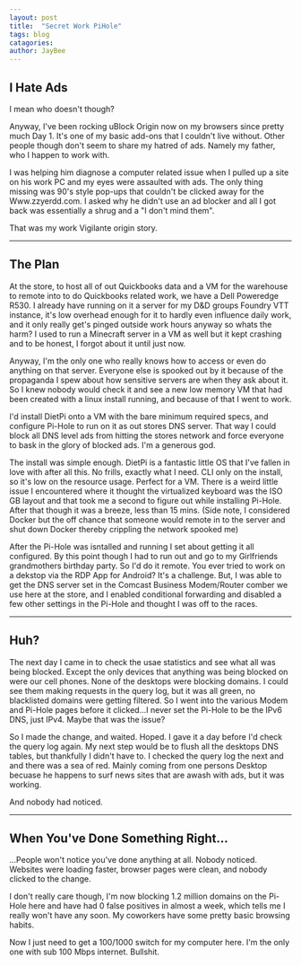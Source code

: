 ```yaml
---
layout: post
title:  "Secret Work PiHole"
tags: blog
catagories:
author: JayBee
---
```

## I Hate Ads
I mean who doesn't though?

Anyway, I've been rocking uBlock Origin now on my browsers since pretty much Day 1. It's one of my basic add-ons that I couldn't live without. Other people though don't seem to share my hatred of ads. Namely my father, who I happen to work with.

I was helping him diagnose a computer related issue when I pulled up a site on his work PC and my eyes were assaulted with ads. The only thing missing was 90's style pop-ups that couldn't be clicked away for the Www.zzyerdd.com. I asked why he didn't use an ad blocker and all I got back was essentially a shrug and a "I don't mind them".

That was my work Vigilante origin story.

--------------------------------------------------------------------------------------------------------------------------------------------------------------------------------------

## The Plan
At the store, to host all of out Quickbooks data and a VM for the warehouse to remote into to do Quickbooks related work, we have a Dell Poweredge R530. I already have running on it a server for my D&D groups Foundry VTT instance, it's low overhead enough for it to hardly even influence daily work, and it only really get's pinged outside work hours anyway so whats the harm? I used to run a Minecraft server in a VM as well but it kept crashing and to be honest, I forgot about it until just now. 

Anyway, I'm the only one who really knows how to access or even do anything on that server. Everyone else is spooked out by it because of the propaganda I spew about how sensitive servers are when they ask about it. So I knew nobody would check it and see a new low memory VM that had been created with a linux install running, and because of that I went to work.

I'd install DietPi onto a VM with the bare minimum required specs, and configure Pi-Hole to run on it as out stores DNS server. That way I could block all DNS level ads from hitting the stores network and force everyone to bask in the glory of blocked ads. I'm a generous god.

The install was simple enough. DietPi is a fantastic little OS that I've fallen in love with after all this. No frills, exactly what I need. CLI only on the install, so it's low on the resource usage. Perfect for a VM. There is a weird little issue I encountered where it thought the virtualized keyboard was the ISO GB layout and that took me a second to figure out while installing Pi-Hole. After that though it was a breeze, less than 15 mins. (Side note, I considered Docker but the off chance that someone would remote in to the server and shut down Docker thereby crippling the network spooked me)

After the Pi-Hole was isntalled and running I set about getting it all configured. By this point though I had to run out and go to my Girlfriends grandmothers birthday party. So I'd do it remote. You ever tried to work on a dekstop via the RDP App for Android? It's a challenge. But, I was able to get the DNS server set in the Comcast Business Modem/Router comber we use here at the store, and I enabled conditional forwarding and disabled a few other settings in the Pi-Hole and thought I was off to the races.

--------------------------------------------------------------------------------------------------------------------------------------------------------------------------------------

## Huh?
The next day I came in to check the usae statistics and see what all was being blocked. Except the only devices that anything was being blocked on were our cell phones. None of the desktops were blocking domains. I could see them making requests in the query log, but it was all green, no blacklisted domains were getting filtered. So I went into the various Modem and Pi-Hole pages before it clicked...I never set the Pi-Hole to be the IPv6 DNS, just IPv4. Maybe that was the issue?

So I made the change, and waited. Hoped. I gave it a day before I'd check the query log again. My next step would be to flush all the desktops DNS tables, but thankfully I didn't have to. I checked the query log the next and and there was a sea of red. Mainly coming from one persons Desktop becuase he happens to surf news sites that are awash with ads, but it was working.

And nobody had noticed. 

--------------------------------------------------------------------------------------------------------------------------------------------------------------------------------------

## When You've Done Something Right...
...People won't notice you've done anything at all. Nobody noticed. Websites were loading faster, browser pages were clean, and nobody clicked to the change.

I don't really care though, I'm now blocking 1.2 million domains on the Pi-Hole here and have had 0 false positives in almost a week, which tells me I really won't have any soon. My coworkers have some pretty basic browsing habits.

Now I just need to get a 100/1000 switch for my computer here. I'm the only one with sub 100 Mbps internet. Bullshit.